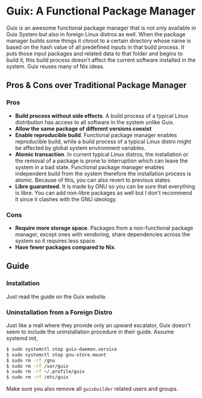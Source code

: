 # Guix: A Functional Package Manager

Guix is an awesome functional package manager that is not only available in Guix System but also in foreign Linux distros as well. When the package manager builds some things it chroot to a certain directory whose name is based on the hash value of all predefined inputs in that build process. It puts those input packages and related data to that folder and begins to build it, this build process doesn't affect the current software installed in the system. Guix reuses many of Nix ideas.

## Pros & Cons over Traditional Package Manager

### Pros

- **Build process without side effects**. A build process of a typical Linux distribution has access to all software in the system unlike Guix.
- **Allow the same package of different versions coexist**
- **Enable reproducible build**. Functional package manager enables reproducible build, while a build process of a typical Linux distro might be affected by global system environment variables.
- **Atomic transaction**. In current typical Linux distros, the installation or the removal of a package is prone to interruption which can leave the system in a bad state. Functional package manager enables independent build from the system therefore the installation process is atomic. Because of this, you can also revert to previous states.
- **Libre guaranteed**. It is made by GNU so you can be sure that everything is libre. You can add non-libre packages as well but I don't recommend it since it clashes with the GNU ideology.

### Cons

- **Require more storage space**. Packages from a non-functional package manager, except ones with vendoring, share dependencies across the system so it requires less space.
- **Have fewer packages compared to Nix**.

## Guide

### Installation

Just read the guide on the Guix website.

### Uninstallation from a Foreign Distro

Just like a mall where they provide only an upward escalator, Guix doesn't seem to include the uninstallation procedure in their guide. Assume systemd init,

```bash
$ sudo systemctl stop guix-daemon.service
$ sudo systemctl stop gnu-store.mount
$ sudo rm -rf /gnu
$ sudo rm -rf /var/guix
$ sudo rm -rf ~/.profile/guix
$ sudo rm -rf /etc/guix
```

Make sure you also remove all `guixbuilder` related users and groups.
